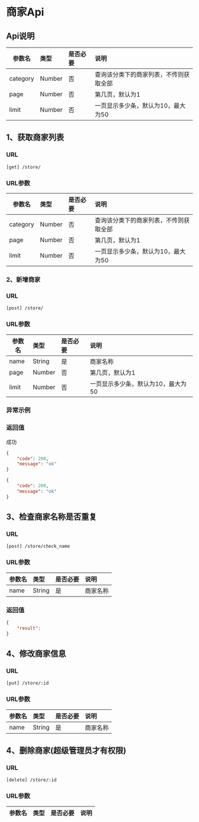 # 商家Api

## Api说明
| 参数名         | 类型           | 是否必要  | 说明 |
| ------------- |:------------- | :----- | :----- |
| category      | Number | 否 | 查询该分类下的商家列表，不传则获取全部 |
| page          | Number | 否 | 第几页，默认为1 |
| limit         | Number | 否 | 一页显示多少条，默认为10，最大为50 |

## 1、获取商家列表
### URL
```
[get] /store/
```

### URL参数

| 参数名         | 类型           | 是否必要  | 说明 |
| ------------- |:------------- | :----- | :----- |
| category      | Number | 否 | 查询该分类下的商家列表，不传则获取全部 |
| page          | Number | 否 | 第几页，默认为1 |
| limit         | Number | 否 | 一页显示多少条，默认为10，最大为50 |

### 2、新增商家
### URL
```
[post] /store/
```

### URL参数
| 参数名         | 类型           | 是否必要  | 说明 |
| ------------- |:------------- | :----- | :----- |
| name          | String | 是 | 商家名称 |
| page          | Number | 否 | 第几页，默认为1 |
| limit         | Number | 否 | 一页显示多少条，默认为10，最大为50 |


### 异常示例


### 返回值
成功

``` json
{
    "code": 200,
    "message": "ok"
}
```


``` json
{
    "code": 200,
    "message": "ok"
}
```

## 3、检查商家名称是否重复
### URL
```
[post] /store/check_name
```

### URL参数
| 参数名         | 类型           | 是否必要  | 说明 |
| ------------- |:------------- | :----- | :----- |
| name          | String | 是 | 商家名称 |

### 返回值
``` json
{
    "result":
}
```

## 4、修改商家信息
### URL
```
[put] /store/:id
```

### URL参数
| 参数名         | 类型           | 是否必要  | 说明 |
| ------------- |:------------- | :----- | :----- |
| name          | String | 是 | 商家名称 |

## 4、删除商家(超级管理员才有权限)
### URL
```
[delete] /store/:id
```

### URL参数
| 参数名         | 类型           | 是否必要  | 说明 |
| ------------- |:------------- | :----- | :----- |
